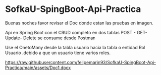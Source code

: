 # SofkaU-SpingBoot-Api-Practica

Buenas noches favor revisar el Doc donde estan las pruebas en imagen.

Api en Spring Boot con el CRUD completo en dos tablas POST - GET- Update- Delete
se consume desde Postman

Use el OnetoMany desde la tabla usuario hacia la tabla o entidad Rol Usuario .debido a que un usuario tiene varios roles.


https://raw.githubusercontent.com/felipemarin93/SofkaU-SpingBoot-Api-Practica/main/assets/Doc1.docx
